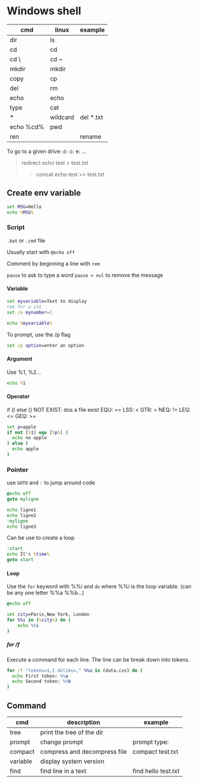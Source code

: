 # Windows shell

| cmd       | linux    | example   |
|-----------|----------|-----------|
| dir       | ls       |           |
| cd        | cd       |           |
| cd \      | cd ~     |           |
| mkdir     | mkdir    |           |
| copy      | cp       |           |
| del       | rm       |           |
| echo      | echo     |           |
| type      | cat      |           |
| *         | wildcard | del *.txt |
| echo %cd% | pwd      |           |
| ren       |          | rename    |

To go to a given drive: `d:` c: e: ...

> redirect
echo test > test.txt

>> concat
echo test >> test.txt

## Create env variable

```cmd
set MSG=Hello
echo %MSG%
```

### Script

`.bat` or `.cmd` file

Usually start with `@echo off`

Comment by beginning a line with `rem`

`pause` to ask to type a word
`pause > nul` to remove the message

#### Variable

```cmd
set myvariable=Text to display
rem for a int
set /a mynumber=1

echo %myvariable%
```
To prompt, use the /p flag

```cmd
set /p option=enter an option
```
#### Argument

Use %1, %2...

```cmd
echo %1
```
#### Operator

if ()
else ()
NOT
EXIST: dos a file exist
EQU: ==
LSS: <
GTR: >
NEQ: !=
LEQ: <=
GEQ: >=

```cmd
set p=apple
if not [%1] equ [%p%] (
  echo no apple
) else (
  echo apple
)
```

### Pointer

use `GOTO` and `:` to jump around code

```cmd
@echo off
goto myligne

echo ligne1
echo ligne2
:myligne
echo ligne3
```

Can be use to create a loop

```cmd
:start
echo It's %time%
goto start
```

#### Loop

Use the `for` keyword with %%i and `do` where %%i is the loop variable. (can be any one letter %%a %%b...)

```cmd
@echo off

set city=Paris,New York, London
for %%i in (%city%) do (
    echo %%i
)
```

##### for /f

Execute a command for each line. The line can be break down into tokens.

```cmd
for /f "tokens=1,2 delims=," %%a in (data.cvs) do (
  echo First token: %%a
  echo Second token: %%b
)
```

## Command

| cmd      | description                  | example             |
|----------|------------------------------|---------------------|
| tree     | print the tree of the dir    |                     |
| prompt   | change prompt                | prompt type:        |
| compact  | compress and decompress file | compact test.txt    |
| variable | display system version       |                     |
| find     | find line in a text          | find hello test.txt |
